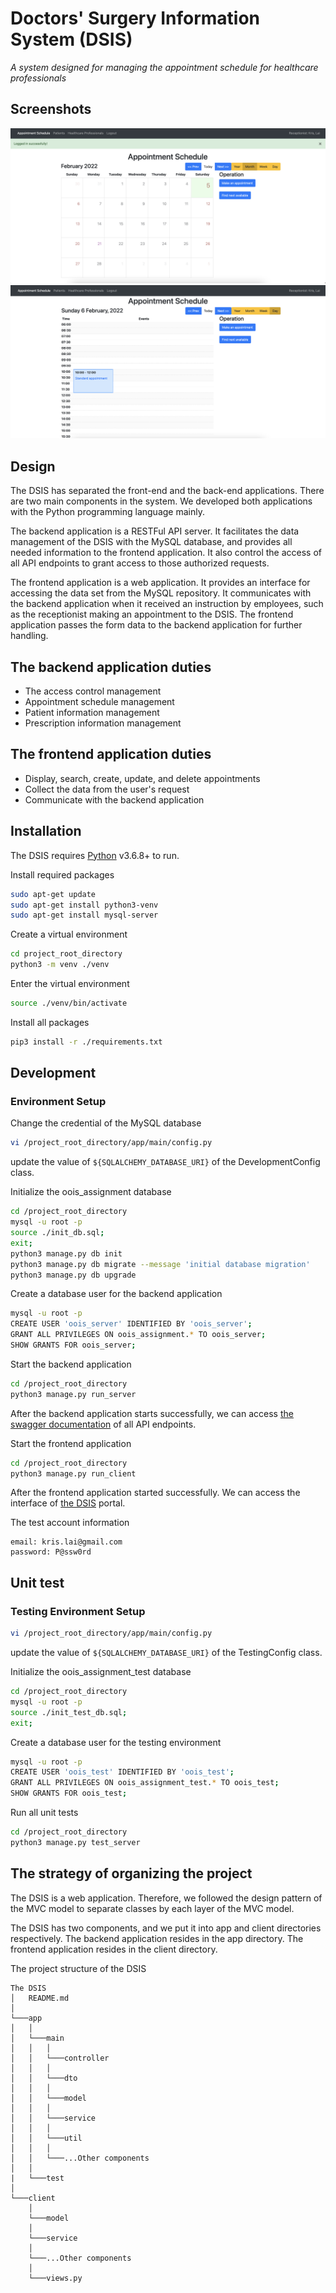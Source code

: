 # Doctors' Surgery Information System (DSIS)
*A system designed for managing the appointment schedule for healthcare professionals*

## Screenshots
![Portal](./screenshots/portal.png)
![Appointment Schedule](./screenshots/appointment_schedule.png)

## Design
The DSIS has separated the front-end and the back-end applications. There are two main components in the system. We developed both applications with the Python programming language mainly.

The backend application is a RESTFul API server. It facilitates the data management of the DSIS with the MySQL database, and provides all needed information to the frontend application. It also control the access of all API endpoints to grant access to those authorized requests.

The frontend application is a web application. It provides an interface for accessing the data set from the MySQL repository. It communicates with the backend application when it received an instruction by employees, such as the receptionist making an appointment to the DSIS. The frontend application passes the form data to the backend application for further handling.

## The backend application duties
- The access control management
- Appointment schedule management
- Patient information management
- Prescription information management

## The frontend application duties
- Display, search, create, update, and delete appointments
- Collect the data from the user's request
- Communicate with the backend application

## Installation

The DSIS requires [Python](https://www.python.org/downloads/source/) v3.6.8+ to run.

Install required packages
```sh
sudo apt-get update
sudo apt-get install python3-venv
sudo apt-get install mysql-server
```

Create a virtual environment

```sh
cd project_root_directory
python3 -m venv ./venv
```

Enter the virtual environment

```sh
source ./venv/bin/activate
```

Install all packages
```sh
pip3 install -r ./requirements.txt
```

## Development
### Environment Setup
Change the credential of the MySQL database
```sh
vi /project_root_directory/app/main/config.py
```
update the value of `${SQLALCHEMY_DATABASE_URI}` of the DevelopmentConfig class.

Initialize the oois_assignment database
```sh
cd /project_root_directory
mysql -u root -p
source ./init_db.sql;
exit;
python3 manage.py db init
python3 manage.py db migrate --message 'initial database migration'
python3 manage.py db upgrade
```

Create a database user for the backend application
```sh
mysql -u root -p
CREATE USER 'oois_server' IDENTIFIED BY 'oois_server';
GRANT ALL PRIVILEGES ON oois_assignment.* TO oois_server;
SHOW GRANTS FOR oois_server;
```

Start the backend application
```sh
cd /project_root_directory
python3 manage.py run_server
```

After the backend application starts successfully, we can access [the swagger documentation](http://127.0.0.1:5000/api) of all API endpoints.

Start the frontend application
```sh
cd /project_root_directory
python3 manage.py run_client
```

After the frontend application started successfully. We can access the interface of [the DSIS](http;//127.0.0.1:5050/login) portal.

The test account information
```
email: kris.lai@gmail.com
password: P@ssw0rd
```

## Unit test
### Testing Environment Setup
```sh
vi /project_root_directory/app/main/config.py
```
update the value of `${SQLALCHEMY_DATABASE_URI}` of the TestingConfig class.

Initialize the oois_assignment_test database
```sh
cd /project_root_directory
mysql -u root -p
source ./init_test_db.sql;
exit;
```

Create a database user for the testing environment
```sh
mysql -u root -p
CREATE USER 'oois_test' IDENTIFIED BY 'oois_test';
GRANT ALL PRIVILEGES ON oois_assignment_test.* TO oois_test;
SHOW GRANTS FOR oois_test;
```

Run all unit tests
```sh
cd /project_root_directory
python3 manage.py test_server
```

## The strategy of organizing the project
The DSIS is a web application. Therefore, we followed the design pattern of the MVC model to separate classes by each layer of the MVC model.

The DSIS has two components, and we put it into app and client directories respectively. The backend application resides in the app directory. The frontend application resides in the client directory. 


The project structure of the DSIS
```
The DSIS
│   README.md   
│
└───app
│   │
│   └───main
│   │   │
│   │   └───controller
│   │   │
│   │   └───dto
│   │   │
│   │   └───model
│   │   │
│   │   └───service
│   │   │
│   │   └───util
│   │   │
│   │   └───...Other components
│   │
|   └───test
│
└───client
    │
    └───model
    │
    └───service
    │
    └───...Other components
    │
    └───views.py

```
